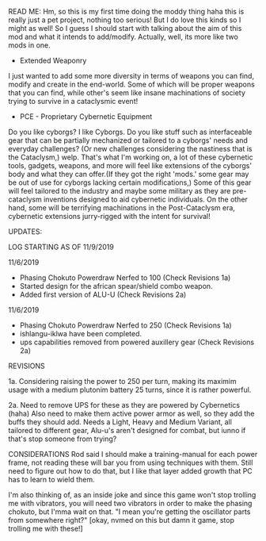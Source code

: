 READ ME:
Hm, so this is my first time doing the moddy thing haha this is really just a pet project, nothing too serious! But I do love this kinds so I might as well! So I guess I should start with talking about the aim of this mod and what it intends to add/modify. Actually, well, its more like two mods in one.

* Extended Weaponry

I just wanted to add some more diversity in terms of weapons you can find, modify and create in the end-world. Some of which will be proper weapons that you can find, while other's seem like insane machinations of society trying to survive in a cataclysmic event!

* PCE - Proprietary Cybernetic Equipment

Do you like cyborgs? I like Cyborgs. Do you like stuff such as interfaceable gear that can be partially mechanized or tailored to a cyborgs' needs and everyday challenges? (Or new challenges considering the nastiness that is the Cataclysm,) welp. That's what I'm working on, a lot of these cybernetic tools, gadgets, weapons, and more will feel like extensions of the cyborgs' body and what they can offer.(If they got the right 'mods.' some gear may be out of use for cyborgs lacking certain modifications,) Some of this gear will feel tailored to the industry and maybe some military as they are pre-cataclysm inventions designed to aid cybernetic individuals. On the other hand, some will be terrifying machinations in the Post-Cataclysm era, cybernetic extensions jurry-rigged with the intent for survival!

UPDATES:

LOG STARTING AS OF 11/9/2019

11/6/2019
* Phasing Chokuto Powerdraw Nerfed to 100 (Check Revisions 1a)
* Started design for the african spear/shield combo weapon.
* Added first version of ALU-U (Check Revisions 2a)

11/6/2019
* Phasing Chokuto Powerdraw Nerfed to 250 (Check Revisions 1a)
* ishlangu-iklwa have been completed.
* ups capabilities removed from powered auxillery gear (Check Revisions 2a)

REVISIONS

1a. Considering raising the power to 250 per turn, making its maximim usage with a medium plutonim battery 25 turns, since it is rather powerful.

2a. Need to remove UPS for these as they are powered by Cybernetics (haha) Also need to make them active power armor as well, so they add the buffs they should add. Needs a Light, Heavy and Medium Variant, all tailored to different gear, Alu-u's aren't designed for combat, but iunno if that's stop someone from trying?

CONSIDERATIONS
Rod said I should make a training-manual for each power frame, not reading these will bar you from using techniques with them. Still need to figure out how to do that, but I like that layer added growth that PC has to learn to wield them. 

I'm also thinking of, as an inside joke and since this game won't stop trolling me with vibrators, you will need two vibrators in order to make the phasing chokuto, but I'mma wait on that. "I mean you're getting the oscillator parts from somewhere right?" [okay, nvmed on this but damn it game, stop trolling me with these!]
